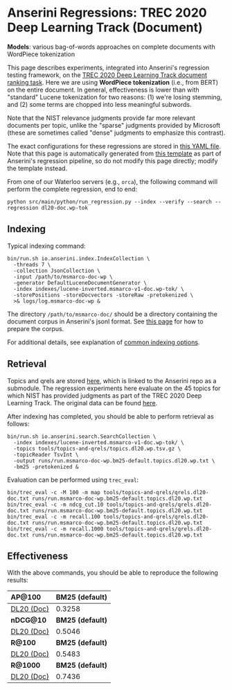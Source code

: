 # Anserini Regressions: TREC 2020 Deep Learning Track (Document)

**Models**: various bag-of-words approaches on complete documents with WordPiece tokenization

This page describes experiments, integrated into Anserini's regression testing framework, on the [TREC 2020 Deep Learning Track document ranking task](https://trec.nist.gov/data/deep2020.html).
Here we are using **WordPiece tokenization** (i.e., from BERT) on the entire document.
In general, effectiveness is lower than with "standard" Lucene tokenization for two reasons: (1) we're losing stemming, and (2) some terms are chopped into less meaningful subwords.

Note that the NIST relevance judgments provide far more relevant documents per topic, unlike the "sparse" judgments provided by Microsoft (these are sometimes called "dense" judgments to emphasize this contrast).

The exact configurations for these regressions are stored in [this YAML file](../../src/main/resources/regression/dl20-doc.wp-tok.yaml).
Note that this page is automatically generated from [this template](../../src/main/resources/docgen/templates/dl20-doc.wp-tok.template) as part of Anserini's regression pipeline, so do not modify this page directly; modify the template instead.

From one of our Waterloo servers (e.g., `orca`), the following command will perform the complete regression, end to end:

```
python src/main/python/run_regression.py --index --verify --search --regression dl20-doc.wp-tok
```

## Indexing

Typical indexing command:

```
bin/run.sh io.anserini.index.IndexCollection \
  -threads 7 \
  -collection JsonCollection \
  -input /path/to/msmarco-doc-wp \
  -generator DefaultLuceneDocumentGenerator \
  -index indexes/lucene-inverted.msmarco-v1-doc.wp-tok/ \
  -storePositions -storeDocvectors -storeRaw -pretokenized \
  >& logs/log.msmarco-doc-wp &
```

The directory `/path/to/msmarco-doc/` should be a directory containing the document corpus in Anserini's jsonl format.
See [this page](../../docs/experiments-msmarco-doc-doc2query-details.md) for how to prepare the corpus.

For additional details, see explanation of [common indexing options](../../docs/common-indexing-options.md).

## Retrieval

Topics and qrels are stored [here](https://github.com/castorini/anserini-tools/tree/master/topics-and-qrels), which is linked to the Anserini repo as a submodule.
The regression experiments here evaluate on the 45 topics for which NIST has provided judgments as part of the TREC 2020 Deep Learning Track.
The original data can be found [here](https://trec.nist.gov/data/deep2020.html).

After indexing has completed, you should be able to perform retrieval as follows:

```
bin/run.sh io.anserini.search.SearchCollection \
  -index indexes/lucene-inverted.msmarco-v1-doc.wp-tok/ \
  -topics tools/topics-and-qrels/topics.dl20.wp.tsv.gz \
  -topicReader TsvInt \
  -output runs/run.msmarco-doc-wp.bm25-default.topics.dl20.wp.txt \
  -bm25 -pretokenized &
```

Evaluation can be performed using `trec_eval`:

```
bin/trec_eval -c -M 100 -m map tools/topics-and-qrels/qrels.dl20-doc.txt runs/run.msmarco-doc-wp.bm25-default.topics.dl20.wp.txt
bin/trec_eval -c -m ndcg_cut.10 tools/topics-and-qrels/qrels.dl20-doc.txt runs/run.msmarco-doc-wp.bm25-default.topics.dl20.wp.txt
bin/trec_eval -c -m recall.100 tools/topics-and-qrels/qrels.dl20-doc.txt runs/run.msmarco-doc-wp.bm25-default.topics.dl20.wp.txt
bin/trec_eval -c -m recall.1000 tools/topics-and-qrels/qrels.dl20-doc.txt runs/run.msmarco-doc-wp.bm25-default.topics.dl20.wp.txt
```

## Effectiveness

With the above commands, you should be able to reproduce the following results:

| **AP@100**                                                                                                   | **BM25 (default)**|
|:-------------------------------------------------------------------------------------------------------------|-----------|
| [DL20 (Doc)](https://trec.nist.gov/data/deep2020.html)                                                       | 0.3258    |
| **nDCG@10**                                                                                                  | **BM25 (default)**|
| [DL20 (Doc)](https://trec.nist.gov/data/deep2020.html)                                                       | 0.5046    |
| **R@100**                                                                                                    | **BM25 (default)**|
| [DL20 (Doc)](https://trec.nist.gov/data/deep2020.html)                                                       | 0.5483    |
| **R@1000**                                                                                                   | **BM25 (default)**|
| [DL20 (Doc)](https://trec.nist.gov/data/deep2020.html)                                                       | 0.7436    |
